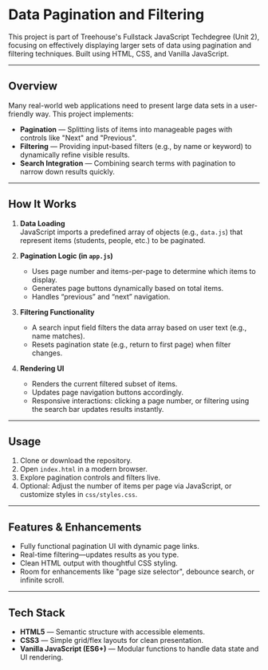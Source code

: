 # Data Pagination and Filtering

This project is part of Treehouse's Fullstack JavaScript Techdegree (Unit 2), focusing on effectively displaying larger sets of data using pagination and filtering techniques. Built using HTML, CSS, and Vanilla JavaScript.

---

##  Overview

Many real-world web applications need to present large data sets in a user-friendly way. This project implements:

- **Pagination** — Splitting lists of items into manageable pages with controls like "Next" and "Previous".
- **Filtering** — Providing input-based filters (e.g., by name or keyword) to dynamically refine visible results.
- **Search Integration** — Combining search terms with pagination to narrow down results quickly.

---

##  How It Works

1. **Data Loading**  
   JavaScript imports a predefined array of objects (e.g., `data.js`) that represent items (students, people, etc.) to be paginated.

2. **Pagination Logic (in `app.js`)**  
   - Uses page number and items-per-page to determine which items to display.
   - Generates page buttons dynamically based on total items.
   - Handles “previous” and “next” navigation.

3. **Filtering Functionality**  
   - A search input field filters the data array based on user text (e.g., name matches).
   - Resets pagination state (e.g., return to first page) when filter changes.

4. **Rendering UI**  
   - Renders the current filtered subset of items.
   - Updates page navigation buttons accordingly.
   - Responsive interactions: clicking a page number, or filtering using the search bar updates results instantly.

---

##  Usage

1. Clone or download the repository.
2. Open `index.html` in a modern browser.
3. Explore pagination controls and filters live.
4. Optional: Adjust the number of items per page via JavaScript, or customize styles in `css/styles.css`.

---

##  Features & Enhancements

- Fully functional pagination UI with dynamic page links.
- Real-time filtering—updates results as you type.
- Clean HTML output with thoughtful CSS styling.
- Room for enhancements like "page size selector", debounce search, or infinite scroll.

---

##  Tech Stack

- **HTML5** — Semantic structure with accessible elements.
- **CSS3** — Simple grid/flex layouts for clean presentation.
- **Vanilla JavaScript (ES6+)** — Modular functions to handle data state and UI rendering.
